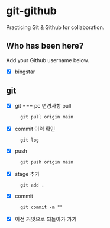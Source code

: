 # git-github

Practicing Git &amp; Github for collaboration.

## Who has been here?

Add your Github username below.

- [x] bingstar

## git

- [x] git === pc 변경사항 pull

        git pull origin main

- [x] commit 이력 확인

        git log

- [x] push

        git push origin main

- [x] stage 추가

        git add .

- [x] commit

        git commit -m ""

- [x] 이전 커밋으로 되돌아가 가기
